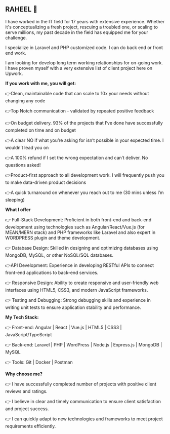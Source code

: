 ## RAHEEL 👋

I have worked in the IT field for 17 years with extensive experience. Whether it's conceptualizing a fresh project, rescuing a troubled one, or scaling to serve millions, my past decade in the field has equipped me for your challenge.

I specialize in Laravel and PHP customized code. I can do back end or front end work.

I am looking for develop long term working relationships for on-going work. I have proven myself with a very extensive list of client project here on Upwork.

**If you work with me, you will get:**

👉Clean, maintainable code that can scale to 10x your needs without changing any code

👉Top Notch communication - validated by repeated positive feedback

👉On budget delivery. 93% of the projects that I’ve done have successfully completed on time and on budget

👉A clear NO if what you’re asking for isn’t possible in your expected time. I wouldn’t lead you on

👉A 100% refund if I set the wrong expectation and can’t deliver. No questions asked!

👉Product-first approach to all development work. I will frequently push you to make data-driven product decisions

👉A quick turnaround on whenever you reach out to me (30 mins unless I’m sleeping)

**What I offer**

👉 Full-Stack Development: Proficient in both front-end and back-end development using technologies such as Angular/React/Vue.js (for MEAN/MERN stack) and PHP frameworks like Laravel and also expert in WORDPRESS plugin and theme development.

👉 Database Design: Skilled in designing and optimizing databases using MongoDB, MySQL, or other NoSQL/SQL databases.

👉API Development: Experience in developing RESTful APIs to connect front-end applications to back-end services.

👉 Responsive Design: Ability to create responsive and user-friendly web interfaces using HTML5, CSS3, and modern JavaScript frameworks.

👉 Testing and Debugging: Strong debugging skills and experience in writing unit tests to ensure application stability and performance.

**My Tech Stack:**

👉 Front-end: Angular | React | Vue.js | HTML5 | CSS3 | JavaScript/TypeScript

👉 Back-end: Laravel | PHP | WordPress | Node.js | Express.js | MongoDB | MySQL

👉 Tools: Git | Docker | Postman


**Why choose me?**

👉 I have successfully completed number of projects with positive client reviews and ratings.

👉 I believe in clear and timely communication to ensure client satisfaction and project success.

👉 I can quickly adapt to new technologies and frameworks to meet project requirements efficiently.

